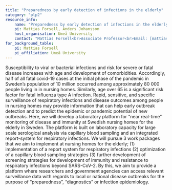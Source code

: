 ```yaml
---
title: "Preparedness by early detection of infections in the elderly"
category: "plp2"
resource_info:
    name: "Preparedness by early detection of infections in the elderly"
    pi: Mattias Forsell, Anders Johansson
    host_organisation: Umeå University
    contact: "Mattias Forsell<br>Associate Professor<br>Email: [mattias.forsell@umu.se](mailto:mattias.forsell@umu.se)<br><br>Anders Johansson<br>Associate Professor<br>Email: [anders.f.johansson@umu.se](mailto:anders.f.johansson@umu.se)"
for_background_table:
    pi: Mattias Forsell
    pi_affiliation: Umeå University
---
```


Susceptibility to viral or bacterial infections and risk for severe or fatal disease increases with age and development of comorbidities. Accordingly, half of all fatal covid-19 cases at the initial phase of the pandemic in Sweden’s population of 10 million occurred among approximately 80 000 people living in in nursing homes. Similarly, age over 65 is a significant risk factor for fatal influenza type A infection. Rapid, sensitive, and specific surveillance of respiratory infections and disease outcomes among people in nursing homes may provide information that can help early outbreak detection and to predict the epidemic or pandemic potential of new outbreaks. Here, we will develop a laboratory platform for “near real-time” monitoring of disease and immunity at Swedish nursing homes for the elderly in Sweden. The platform is built on laboratory capacity for large scale serological analysis via capillary blood sampling and an integrated report-system for respiratory infections. We will pursue 3 work packages that we aim to implement at nursing homes for the elderly; (1) implementation of a report system for respiratory infections (2) optimization of a capillary blood sampling strategies (3) further development of screening strategies for development of immunity and resistance to respiratory infections beyond SARS-CoV-2. By this, we aim to provide a platform where researchers and government agencies can access relevant surveillance data with regards to local or national disease outbreaks for the purpose of “preparedness”, “diagnostics” or infection epidemiology.
